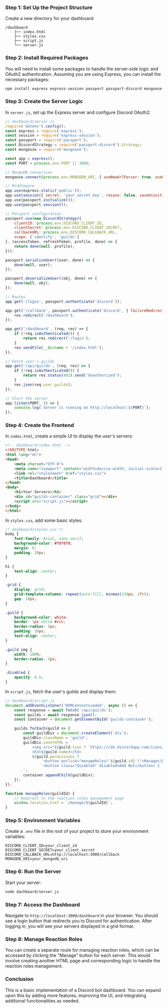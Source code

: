 ### Step 1: Set Up the Project Structure

Create a new directory for your dashboard:

```
/dashboard
    ├── index.html
    ├── styles.css
    ├── script.js
    └── server.js
```

### Step 2: Install Required Packages

You will need to install some packages to handle the server-side logic and OAuth2 authentication. Assuming you are using Express, you can install the necessary packages:

```bash
npm install express express-session passport passport-discord mongoose dotenv
```

### Step 3: Create the Server Logic

In `server.js`, set up the Express server and configure Discord OAuth2:

```javascript
// dashboard/server.js
require('dotenv').config();
const express = require('express');
const session = require('express-session');
const passport = require('passport');
const DiscordStrategy = require('passport-discord').Strategy;
const mongoose = require('mongoose');

const app = express();
const PORT = process.env.PORT || 3000;

// MongoDB connection
mongoose.connect(process.env.MONGODB_URI, { useNewUrlParser: true, useUnifiedTopology: true });

// Middleware
app.use(express.static('public'));
app.use(session({ secret: 'your_secret_key', resave: false, saveUninitialized: true }));
app.use(passport.initialize());
app.use(passport.session());

// Passport configuration
passport.use(new DiscordStrategy({
    clientID: process.env.DISCORD_CLIENT_ID,
    clientSecret: process.env.DISCORD_CLIENT_SECRET,
    callbackURL: process.env.DISCORD_CALLBACK_URL,
    scope: ['identify', 'guilds']
}, (accessToken, refreshToken, profile, done) => {
    return done(null, profile);
}));

passport.serializeUser((user, done) => {
    done(null, user);
});

passport.deserializeUser((obj, done) => {
    done(null, obj);
});

// Routes
app.get('/login', passport.authenticate('discord'));

app.get('/callback', passport.authenticate('discord', { failureRedirect: '/' }), (req, res) => {
    res.redirect('/dashboard');
});

app.get('/dashboard', (req, res) => {
    if (!req.isAuthenticated()) {
        return res.redirect('/login');
    }
    res.sendFile(__dirname + '/index.html');
});

// Fetch user's guilds
app.get('/api/guilds', (req, res) => {
    if (!req.isAuthenticated()) {
        return res.status(401).send('Unauthorized');
    }
    res.json(req.user.guilds);
});

// Start the server
app.listen(PORT, () => {
    console.log(`Server is running on http://localhost:${PORT}`);
});
```

### Step 4: Create the Frontend

In `index.html`, create a simple UI to display the user's servers:

```html
<!-- dashboard/index.html -->
<!DOCTYPE html>
<html lang="en">
<head>
    <meta charset="UTF-8">
    <meta name="viewport" content="width=device-width, initial-scale=1.0">
    <link rel="stylesheet" href="styles.css">
    <title>Dashboard</title>
</head>
<body>
    <h1>Your Servers</h1>
    <div id="guilds-container" class="grid"></div>
    <script src="script.js"></script>
</body>
</html>
```

In `styles.css`, add some basic styles:

```css
/* dashboard/styles.css */
body {
    font-family: Arial, sans-serif;
    background-color: #f0f0f0;
    margin: 0;
    padding: 20px;
}

h1 {
    text-align: center;
}

.grid {
    display: grid;
    grid-template-columns: repeat(auto-fill, minmax(150px, 1fr));
    gap: 10px;
}

.guild {
    background-color: white;
    border: 1px solid #ccc;
    border-radius: 5px;
    padding: 10px;
    text-align: center;
}

.guild img {
    width: 100%;
    border-radius: 5px;
}

.disabled {
    opacity: 0.5;
}
```

In `script.js`, fetch the user's guilds and display them:

```javascript
// dashboard/script.js
document.addEventListener('DOMContentLoaded', async () => {
    const response = await fetch('/api/guilds');
    const guilds = await response.json();
    const container = document.getElementById('guilds-container');

    guilds.forEach(guild => {
        const guildDiv = document.createElement('div');
        guildDiv.className = 'guild';
        guildDiv.innerHTML = `
            <img src="${guild.icon ? `https://cdn.discordapp.com/icons/${guild.id}/${guild.icon}.png` : 'https://via.placeholder.com/150'}" alt="${guild.name}">
            <h3>${guild.name}</h3>
            ${guild.permissions ? 
                `<button onclick="manageRoles('${guild.id}')">Manage</button>` : 
                `<button class="disabled" disabled>Add Bot</button>`}
        `;
        container.appendChild(guildDiv);
    });
});

function manageRoles(guildId) {
    // Redirect to the reaction roles management page
    window.location.href = `/manage/${guildId}`;
}
```

### Step 5: Environment Variables

Create a `.env` file in the root of your project to store your environment variables:

```
DISCORD_CLIENT_ID=your_client_id
DISCORD_CLIENT_SECRET=your_client_secret
DISCORD_CALLBACK_URL=http://localhost:3000/callback
MONGODB_URI=your_mongodb_uri
```

### Step 6: Run the Server

Start your server:

```bash
node dashboard/server.js
```

### Step 7: Access the Dashboard

Navigate to `http://localhost:3000/dashboard` in your browser. You should see a login button that redirects you to Discord for authentication. After logging in, you will see your servers displayed in a grid format.

### Step 8: Manage Reaction Roles

You can create a separate route for managing reaction roles, which can be accessed by clicking the "Manage" button for each server. This would involve creating another HTML page and corresponding logic to handle the reaction roles management.

### Conclusion

This is a basic implementation of a Discord bot dashboard. You can expand upon this by adding more features, improving the UI, and integrating additional functionalities as needed.